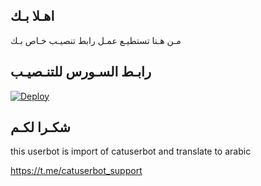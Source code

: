 ## اهـلا بـك
مـن هـنا تستطيـع عمـل رابط تنصيـب خـاص بـك

## رابـط السـورس للتنـصيـب

[![Deploy](https://www.herokucdn.com/deploy/button.svg)](https://heroku.com/deploy?template=https://github.com/JST67/jmthon)

## شكـرا لكـم 


this userbot is import of catuserbot and translate to arabic

https://t.me/catuserbot_support
